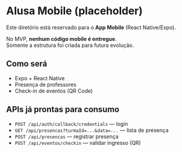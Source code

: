 # Alusa Mobile (placeholder)

Este diretório está reservado para o **App Mobile** (React Native/Expo).

No MVP, **nenhum código mobile é entregue**.  
Somente a estrutura foi criada para futura evolução.

## Como será
- Expo + React Native
- Presença de professores
- Check-in de eventos (QR Code)

## APIs já prontas para consumo
- `POST /api/auth/callback/credentials` — login
- `GET /api/presencas?turmaId=...&data=...` — lista de presença
- `POST /api/presencas` — registrar presença
- `POST /api/eventos/checkin` — validar ingresso (QR)
